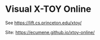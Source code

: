 # Visual X-TOY Online

See https://lift.cs.princeton.edu/xtoy/

Site: https://ecumene.github.io/xtoy-online/
